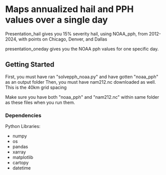 # Maps annualized hail and PPH values over a single day
Presentation_hail gives you 15% severity hail, using NOAA_pph, from 2012-2024, with points on Chicago, Denver, and Dallas 

presentation_oneday gives you the NOAA pph values for one specific day. 

## Getting Started
First, you must have ran "solvepph_noaa.py" and have gotten "noaa_pph" as an output folder
Then, you must have nam212.nc downloaded as well. This is the 40km grid spacing

Make sure you have both "noaa_pph" and "nam212.nc" within same folder as these files when you run them.

### Dependencies
Python Libraries:
* numpy
* os
* pandas
* xarray
* matplotlib
* cartopy
* datetime
